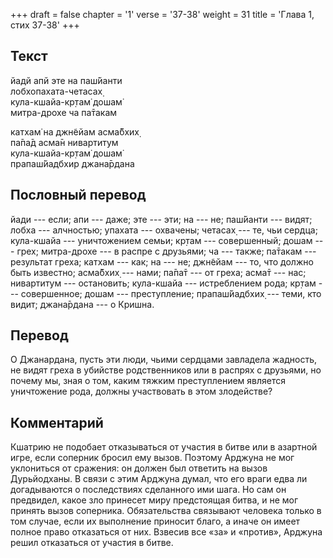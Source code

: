 +++
draft = false
chapter = '1'
verse = '37-38'
weight = 31
title = 'Глава 1, стих 37-38'
+++
## Текст

йадй апй эте на паш́йанти  
лобхопахата-четасах̣  
кула-кшайа-кр̣там̇ дошам̇  
митра-дрохе ча па̄такам  

катхам̇ на джн̃ейам асма̄бхих̣  
па̄па̄д асма̄н нивартитум  
кула-кшайа-кр̣там̇ дошам̇  
прапаш́йадбхир джана̄рдана

## Пословный перевод

йади --- если; апи --- даже; эте --- эти; на --- не; паш́йанти --- видят;
лобха --- алчностью; упахата --- охвачены; четасах̣ --- те, чьи сердца;
кула-кшайа --- уничтожением семьи; кр̣там --- совершенный; дошам ---
грех; митра-дрохе --- в распре с друзьями; ча --- также; па̄такам ---
результат греха; катхам --- как; на --- не; джн̃ейам --- то, что должно
быть известно; асма̄бхих̣ --- нами; па̄па̄т --- от греха; асма̄т --- нас;
нивартитум --- остановить; кула-кшайа --- истреблением рода; кр̣там ---
совершенное; дошам --- преступление; прапаш́йадбхих̣ --- теми, кто видит;
джана̄рдана --- о Кришна.

## Перевод

О Джанардана, пусть эти люди, чьими сердцами завладела жадность, не
видят греха в убийстве родственников или в распрях с друзьями, но почему
мы, зная о том, каким тяжким преступлением является уничтожение рода,
должны участвовать в этом злодействе?

## Комментарий

Кшатрию не подобает отказываться от участия в битве или в азартной игре,
если соперник бросил ему вызов. Поэтому Арджуна не мог уклониться от
сражения: он должен был ответить на вызов Дурьйодханы. В связи с этим
Арджуна думал, что его враги едва ли догадываются о последствиях
сделанного ими шага. Но сам он предвидел, какое зло принесет миру
предстоящая битва, и не мог принять вызов соперника. Обязательства
связывают человека только в том случае, если их выполнение приносит
благо, а иначе он имеет полное право отказаться от них. Взвесив все «за»
и «против», Арджуна решил отказаться от участия в битве.
